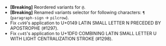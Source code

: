  * **\[Breaking\]** Reordered variants for `@`.
 * **\[Breaking\]** Renamed variants selector for following characters: `¶` (`paragraph-sign` → `pilcrow`).
 * Fix `cv99`'s application to U+0149 LATIN SMALL LETTER N PRECEDED BY APOSTROPHE (#1297).
 * Fix `cv45`'s application to U+1DF0 COMBINING LATIN SMALL LETTER U WITH LIGHT CENTRALIZATION STROKE (#1298).